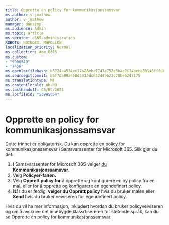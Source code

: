 ```yaml
---
title: Opprette en policy for kommunikasjonssamsvar
ms.author: v-jmathew
author: v-jmathew
manager: dansimp
ms.audience: Admin
ms.topic: article
ms.service: o365-administration
ROBOTS: NOINDEX, NOFOLLOW
localization_priority: Normal
ms.collection: Adm_O365
ms.custom:
- "9000549"
- "7456"
ms.openlocfilehash: b5724b4534ec17a28ebc1747a752e5bac2f14beea58146fffd8f35fad1e07edc
ms.sourcegitcommit: b5f7da89a650d2915dc652449623c78be6247175
ms.translationtype: MT
ms.contentlocale: nb-NO
ms.lasthandoff: 08/05/2021
ms.locfileid: "53995054"
---
```

# <a name="create-a-communication-compliance-policy"></a>Opprette en policy for kommunikasjonssamsvar

Dette trinnet er obligatorisk. Du kan opprette en policy for kommunikasjonssamsvar i Samsvarssenter for Microsoft 365. Slik gjør du det:

1. I Samsvarssenter for Microsoft 365 velger [du](https://go.microsoft.com/fwlink/?linkid=2130502) **Kommunikasjonssamsvar**.
2. Velg **Policyer-fanen.**
3. Velg **Opprett policy for** å opprette og konfigurere en ny policy fra en mal, eller for å opprette og konfigurere en egendefinert policy.
4. Når du er ferdig, **velger du Opprett policy** hvis du bruker malen eller **Send** hvis du bruker veiviseren for egendefinert policy.

Hvis du vil ha mer informasjon, inkludert hvordan du bruker policyveiviseren og om å avskrive det innebygde klassifisereren for støtende språk, kan du se Opprette en policy [for kommunikasjonssamsvar](https://go.microsoft.com/fwlink/?linkid=2129079).
